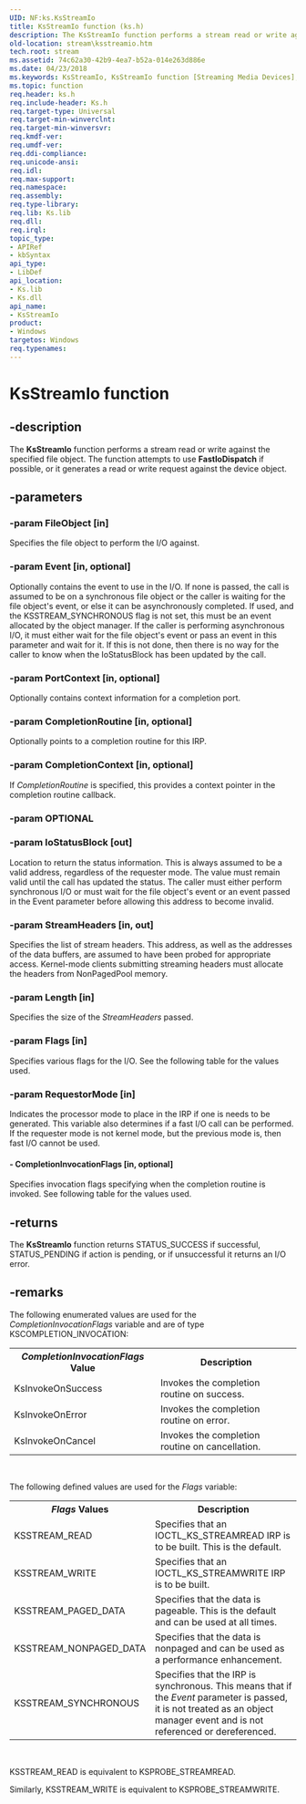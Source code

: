 ```yaml
---
UID: NF:ks.KsStreamIo
title: KsStreamIo function (ks.h)
description: The KsStreamIo function performs a stream read or write against the specified file object. The function attempts to use FastIoDispatch if possible, or it generates a read or write request against the device object.
old-location: stream\ksstreamio.htm
tech.root: stream
ms.assetid: 74c62a30-42b9-4ea7-b52a-014e263d886e
ms.date: 04/23/2018
ms.keywords: KsStreamIo, KsStreamIo function [Streaming Media Devices], ks/KsStreamIo, ksfunc_c2f256a3-f01a-45e1-b7de-1eed5bacde7a.xml, stream.ksstreamio
ms.topic: function
req.header: ks.h
req.include-header: Ks.h
req.target-type: Universal
req.target-min-winverclnt: 
req.target-min-winversvr: 
req.kmdf-ver: 
req.umdf-ver: 
req.ddi-compliance: 
req.unicode-ansi: 
req.idl: 
req.max-support: 
req.namespace: 
req.assembly: 
req.type-library: 
req.lib: Ks.lib
req.dll: 
req.irql: 
topic_type:
- APIRef
- kbSyntax
api_type:
- LibDef
api_location:
- Ks.lib
- Ks.dll
api_name:
- KsStreamIo
product:
- Windows
targetos: Windows
req.typenames: 
---
```


# KsStreamIo function


## -description


The <b>KsStreamIo</b> function performs a stream read or write against the specified file object. The function attempts to use <b>FastIoDispatch</b> if possible, or it generates a read or write request against the device object.


## -parameters




### -param FileObject [in]

Specifies the file object to perform the I/O against.


### -param Event [in, optional]

Optionally contains the event to use in the I/O. If none is passed, the call is assumed to be on a synchronous file object or the caller is waiting for the file object's event, or else it can be asynchronously completed. If used, and the KSSTREAM_SYNCHRONOUS flag is not set, this must be an event allocated by the object manager. If the caller is performing asynchronous I/O, it must either wait for the file object's event or pass an event in this parameter and wait for it. If this is not done, then there is no way for the caller to know when the IoStatusBlock has been updated by the call.


### -param PortContext [in, optional]

Optionally contains context information for a completion port.


### -param CompletionRoutine [in, optional]

Optionally points to a completion routine for this IRP.


### -param CompletionContext [in, optional]

If <i>CompletionRoutine</i> is specified, this provides a context pointer in the completion routine callback.


### -param OPTIONAL




### -param IoStatusBlock [out]

Location to return the status information. This is always assumed to be a valid address, regardless of the requester mode. The value must remain valid until the call has updated the status. The caller must either perform synchronous I/O or must wait for the file object's event or an event passed in the Event parameter before allowing this address to become invalid.


### -param StreamHeaders [in, out]

Specifies the list of stream headers. This address, as well as the addresses of the data buffers, are assumed to have been probed for appropriate access. Kernel-mode clients submitting streaming headers must allocate the headers from NonPagedPool memory.


### -param Length [in]

Specifies the size of the <i>StreamHeaders</i> passed.


### -param Flags [in]

Specifies various flags for the I/O. See the following table for the values used.


### -param RequestorMode [in]

Indicates the processor mode to place in the IRP if one is needs to be generated. This variable also determines if a fast I/O call can be performed. If the requester mode is not kernel mode, but the previous mode is, then fast I/O cannot be used.


#### - CompletionInvocationFlags [in, optional]

Specifies invocation flags specifying when the completion routine is invoked. See following table for the values used.


## -returns



The <b>KsStreamIo</b> function returns STATUS_SUCCESS if successful, STATUS_PENDING if action is pending, or if unsuccessful it returns an I/O error.




## -remarks



The following enumerated values are used for the <i>CompletionInvocationFlags</i> variable and are of type KSCOMPLETION_INVOCATION:

<table>
<tr>
<th><i>CompletionInvocationFlags</i>
       Value</th>
<th>Description</th>
</tr>
<tr>
<td>
KsInvokeOnSuccess

</td>
<td>
Invokes the completion routine on success.

</td>
</tr>
<tr>
<td>
KsInvokeOnError

</td>
<td>
Invokes the completion routine on error.

</td>
</tr>
<tr>
<td>
KsInvokeOnCancel

</td>
<td>
Invokes the completion routine on cancellation.

</td>
</tr>
</table>
 

The following defined values are used for the <i>Flags</i> variable:

<table>
<tr>
<th><i>Flags</i>  Values</th>
<th>Description</th>
</tr>
<tr>
<td>
KSSTREAM_READ

</td>
<td>
Specifies that an IOCTL_KS_STREAMREAD IRP is to be built. This is the default.

</td>
</tr>
<tr>
<td>
KSSTREAM_WRITE

</td>
<td>
Specifies that an IOCTL_KS_STREAMWRITE IRP is to be built.

</td>
</tr>
<tr>
<td>
KSSTREAM_PAGED_DATA

</td>
<td>
Specifies that the data is pageable. This is the default and can be used at all times.

</td>
</tr>
<tr>
<td>
KSSTREAM_NONPAGED_DATA

</td>
<td>
Specifies that the data is nonpaged and can be used as a performance enhancement.

</td>
</tr>
<tr>
<td>
KSSTREAM_SYNCHRONOUS

</td>
<td>
Specifies that the IRP is synchronous. This means that if the <i>Event</i> parameter is passed, it is not treated as an object manager event and is not referenced or dereferenced.

</td>
</tr>
</table>
 

KSSTREAM_READ is equivalent to KSPROBE_STREAMREAD.

Similarly, KSSTREAM_WRITE is equivalent to KSPROBE_STREAMWRITE.



